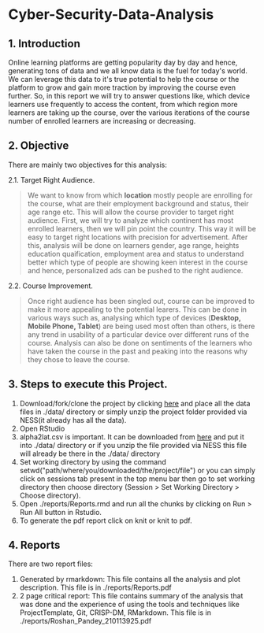 # Cyber-Security-Data-Analysis

## 1. Introduction
Online learning platforms are getting popularity day by day and hence, generating tons of data and we all know data is the fuel for today's world. We can leverage this data to it's true potential to help the course or the platform to grow and gain more traction by improving the course even further. So, in this report we will try to answer questions like, which device learners use frequently to access the content, from which region more learners are taking up the course, over the various iterations of the course number of enrolled learners are increasing or decreasing.

## 2. Objective
There are mainly two objectives for this analysis:

2.1. Target Right Audience.

> We want to know from which **location** mostly people are enrolling for the course, what are their employment background and status, their age range etc. This will allow the course provider to target right audience. First, we will try to analyze which continent has most enrolled learners, then we will pin point the country. This way it will be easy to target right locations with precision for advertisement. After this, analysis will be done on learners gender, age range, heights education quaification, employment area and status to understand better which type of people are showing keen interest in the course and hence, personalized ads can be pushed to the right audience.

2.2. Course Improvement.

> Once right audience has been singled out, course can be improved to make it more appealing to the potential learers. This can be done in various ways such as, analysing which type of devices (**Desktop, Mobile Phone, Tablet**) are being used most often than others, is there any trend in usability of a particular device over different runs of the course. Analysis can also be done on sentiments of the learners who have taken the course in the past and peaking into the reasons why they chose to leave the course.

## 3. Steps to execute this Project.
1. Download/fork/clone the project by clicking [here](https://github.com/roshan-pandey/Cyber-Security-Course-Data-Analysis) and place all the data files in ./data/ directory or simply unzip the project folder provided via NESS(it already has all the data).
2. Open RStudio
3. alpha2lat.csv is important. It can be downloaded from [here](https://github.com/roshan-pandey/Alpha2Code) and put it into ./data/ directory or if you unzip the file provided via NESS this file will already be there in the ./data/ directory 
4. Set working directory by using the command setwd("path/where/you/downloaded/the/project/file") or you can simply click on sessions tab present in the top menu bar then go to set working directory then choose directory (Session > Set Working Directory > Choose directory).
5. Open ./reports/Reports.rmd and run all the chunks by clicking on Run > Run All button in Rstudio.
6. To generate the pdf report click on knit or knit to pdf.

## 4. Reports
There are two report files:
1. Generated by rmarkdown: This file contains all the analysis and plot description. This file is in ./reports/Reports.pdf
2. 2 page critical report: This file contains summary of the analysis that was done and the experience of using the tools and techniques like ProjectTemplate, Git, CRISP-DM, RMarkdown. This file is in ./reports/Roshan_Pandey_210113925.pdf